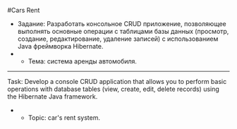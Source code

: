 #Cars Rent

* Задание: Разработать консольное CRUD приложение, позволяющее выполнять основные операции с таблицами базы данных (просмотр, создание, редактирование, удаление записей) с использованием Java фреймворка Hibernate.
* * Тема: система аренды автомобиля.
* * * 
Task: Develop a console CRUD application that allows you to perform basic operations with database tables (view, create, edit, delete records) using the Hibernate Java framework. 

* * Topic: car's rent system.
